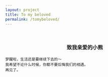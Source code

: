 ```yaml
---
layout: project
title: To my beloved
permalink: /tomybeloved/
---
```

<p align="center">
<br />
  <h3 align="center">致我亲爱的小熊</h3>
</p>

<style type="text/css">
img{text-align: center; margin: 0 auto;}
</style>


<body>
    <p style="text-align:justify; text-justify:inter-ideograph">
    
    梦醒啦，生活还是要继续下去的～
    我希望不论什么时候，你都不要后悔我们的相遇。
    再见了。


</p>
</body>

